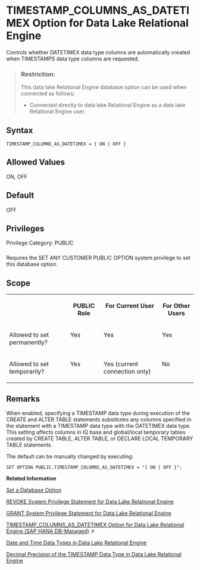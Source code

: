 <!-- loio082fdf9f04bc43acbc014a0842c43ea9 -->

# TIMESTAMP\_COLUMNS\_AS\_DATETIMEX Option for Data Lake Relational Engine

Controls whether DATETIMEX data type columns are automatically created when TIMESTAMPS data type columns are requested.



> ### Restriction:  
> This data lake Relational Engine database option can be used when connected as follows:
> 
> -   Connected directly to data lake Relational Engine as a data lake Relational Engine user.



<a name="loio082fdf9f04bc43acbc014a0842c43ea9__timestamp_columns_datetimex_syntax1"/>

## Syntax

```
TIMESTAMP_COLUMNS_AS_DATETIMEX = { ON | OFF }
```



<a name="loio082fdf9f04bc43acbc014a0842c43ea9__timestamp_columns_datetimex_values1"/>

## Allowed Values

ON, OFF



<a name="loio082fdf9f04bc43acbc014a0842c43ea9__timestamp_columns_datetimex_default1"/>

## Default

OFF



<a name="loio082fdf9f04bc43acbc014a0842c43ea9__timestamp_columns_datetimex_priv1"/>

## Privileges

Privilege Category: PUBLIC



### 

Requires the SET ANY CUSTOMER PUBLIC OPTION system privilege to set this database option.



<a name="loio082fdf9f04bc43acbc014a0842c43ea9__timestamp_columns_datetimex_scope1"/>

## Scope


<table>
<tr>
<th valign="top">

 



</th>
<th valign="top">

PUBLIC Role



</th>
<th valign="top">

For Current User



</th>
<th valign="top">

For Other Users



</th>
</tr>
<tr>
<td valign="top">

Allowed to set permanently?



</td>
<td valign="top">

Yes



</td>
<td valign="top">

Yes



</td>
<td valign="top">

Yes



</td>
</tr>
<tr>
<td valign="top">

Allowed to set temporarily?



</td>
<td valign="top">

Yes



</td>
<td valign="top">

Yes \(current connection only\)



</td>
<td valign="top">

No



</td>
</tr>
</table>



<a name="loio082fdf9f04bc43acbc014a0842c43ea9__timestamp_columns_datetimex_remarks1"/>

## Remarks

When enabled, specifying a TIMESTAMP data type during execution of the CREATE and ALTER TABLE statements substitutes any columns specified in the statement with a TIMESTAMP data type with the DATETIMEX data type. This setting affects columns in IQ base and global/local temporary tables created by CREATE TABLE, ALTER TABLE, or DECLARE LOCAL TEMPORARY TABLE statements.

The default can be manually changed by executing:

```
SET OPTION PUBLIC.TIMESTAMP_COLUMNS_AS_DATETIMEX = "{ ON | OFF }";
```

**Related Information**  


[Set a Database Option](set-a-database-option-0dcb893.md "You set options with the SET OPTION statement.")

[REVOKE System Privilege Statement for Data Lake Relational Engine](../080-sql-statements/revoke-system-privilege-statement-for-data-lake-relational-engine-a3eadda.md "Removes specific system privileges from specific users and the right to administer the privilege.")

[GRANT System Privilege Statement for Data Lake Relational Engine](../080-sql-statements/grant-system-privilege-statement-for-data-lake-relational-engine-a3dfcb0.md "Grants specific system privileges to users or roles, with or without administrative rights.")

[TIMESTAMP_COLUMNS_AS_DATETIMEX Option for Data Lake Relational Engine (SAP HANA DB-Managed)](https://help.sap.com/viewer/a898e08b84f21015969fa437e89860c8/2023_1_QRC/en-US/34e354059097469d9864ff18b541f343.html "Controls whether DATETIMEX data type columns are automatically created when TIMESTAMPS data type columns are requested.") :arrow_upper_right:

[Date and Time Data Types in Data Lake Relational Engine](../020-sql-data-types/date-and-time-data-types-in-data-lake-relational-engine-a51e8fb.md "Use date and time data types for storing dates and times.")

[Decimal Precision of the TIMESTAMP Data Type in Data Lake Relational Engine](../020-sql-data-types/decimal-precision-of-the-timestamp-data-type-in-data-lake-relational-engine-520ce6c.md "Decimal precision for TIMESTAMP data type columns is controlled by the TIMESTAMP_COLUMNS_AS_DATETIMEX database option.")

